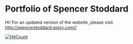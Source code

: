 # Portfolio of Spencer Stoddard

Hi! For an updated version of the website, please visit http://spencerstoddard.epizy.com//

 [![HitCount](http://hits.dwyl.com/StoddardSpencer96/{project}.svg?style=flat-square&show=unique)](http://hits.dwyl.com/StoddardSpencer96/{project})
